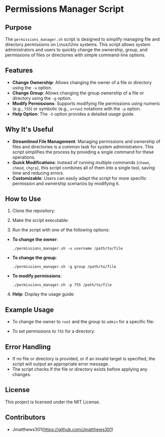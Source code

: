 # Permissions Manager Script

## Purpose

The `permissions_manager.sh` script is designed to simplify managing file and directory permissions on Linux/Unix systems. This script allows system administrators and users to quickly change the ownership, group, and permissions of files or directories with simple command-line options.

## Features

- **Change Ownership**: Allows changing the owner of a file or directory using the `-u` option.
- **Change Group**: Allows changing the group ownership of a file or directory using the `-g` option.
- **Modify Permissions**: Supports modifying file permissions using numeric (e.g., `755`) or symbolic (e.g., `u+rwx`) notations with the `-p` option.
- **Help Option**: The `-h` option provides a detailed usage guide.

## Why It's Useful

- **Streamlined File Management**: Managing permissions and ownership of files and directories is a common task for system administrators. This script simplifies the process by providing a single command for these operations.
- **Quick Modifications**: Instead of running multiple commands (`chown`, `chmod`, `chgrp`), this script combines all of them into a single tool, saving time and reducing errors.
- **Customizable**: Users can easily adapt the script for more specific permission and ownership scenarios by modifying it.

## How to Use

1. Clone the repository:

2. Make the script executable:

3. Run the script with one of the following options:

- **To change the owner**:
  ```
  ./permissions_manager.sh -u username /path/to/file
  ```

- **To change the group**:
  ```
  ./permissions_manager.sh -g group /path/to/file
  ```

- **To modify permissions**:
  ```
  ./permissions_manager.sh -p 755 /path/to/file
  ```

4. **Help**: Display the usage guide:

## Example Usage

- To change the owner to `root` and the group to `admin` for a specific file:

- To set permissions to `755` for a directory:

## Error Handling

- If no file or directory is provided, or if an invalid target is specified, the script will output an appropriate error message.
- The script checks if the file or directory exists before applying any changes.

## License

This project is licensed under the MIT License.

## Contributors

- Jmatthews301(https://github.com/Jmatthews301)
